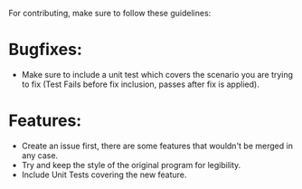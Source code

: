 For contributing, make sure to follow these guidelines:

# Bugfixes:
  - Make sure to include a unit test which covers the scenario you are trying to fix (Test Fails before fix inclusion, passes after fix is applied).

# Features:
  - Create an issue first, there are some features that wouldn't be merged in any case.
  - Try and keep the style of the original program for legibility.
  - Include Unit Tests covering the new feature.
